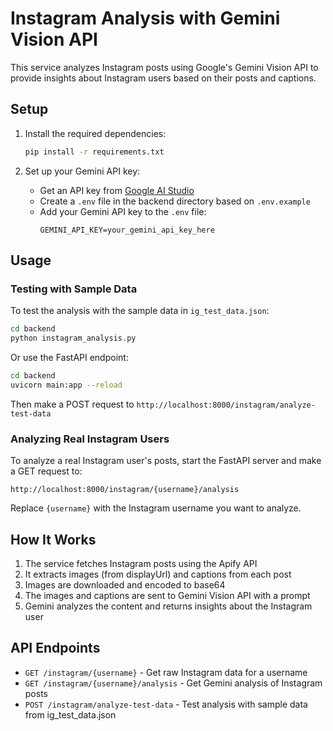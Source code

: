 # Instagram Analysis with Gemini Vision API

This service analyzes Instagram posts using Google's Gemini Vision API to provide insights about Instagram users based on their posts and captions.

## Setup

1. Install the required dependencies:
   ```bash
   pip install -r requirements.txt
   ```

2. Set up your Gemini API key:
   - Get an API key from [Google AI Studio](https://aistudio.google.com/app/apikey)
   - Create a `.env` file in the backend directory based on `.env.example`
   - Add your Gemini API key to the `.env` file:
     ```
     GEMINI_API_KEY=your_gemini_api_key_here
     ```

## Usage

### Testing with Sample Data

To test the analysis with the sample data in `ig_test_data.json`:

```bash
cd backend
python instagram_analysis.py
```

Or use the FastAPI endpoint:

```bash
cd backend
uvicorn main:app --reload
```

Then make a POST request to `http://localhost:8000/instagram/analyze-test-data`

### Analyzing Real Instagram Users

To analyze a real Instagram user's posts, start the FastAPI server and make a GET request to:

```
http://localhost:8000/instagram/{username}/analysis
```

Replace `{username}` with the Instagram username you want to analyze.

## How It Works

1. The service fetches Instagram posts using the Apify API
2. It extracts images (from displayUrl) and captions from each post
3. Images are downloaded and encoded to base64
4. The images and captions are sent to Gemini Vision API with a prompt
5. Gemini analyzes the content and returns insights about the Instagram user

## API Endpoints

- `GET /instagram/{username}` - Get raw Instagram data for a username
- `GET /instagram/{username}/analysis` - Get Gemini analysis of Instagram posts
- `POST /instagram/analyze-test-data` - Test analysis with sample data from ig_test_data.json
